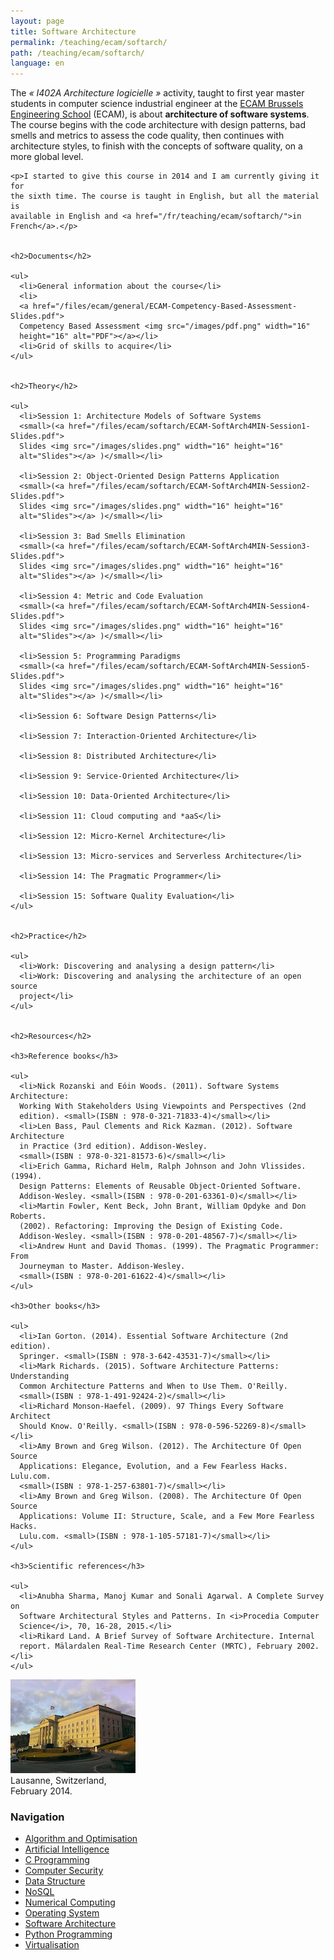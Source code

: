 ```yaml
---
layout: page
title: Software Architecture
permalink: /teaching/ecam/softarch/
path: /teaching/ecam/softarch/
language: en
---
```


<div class="page-col-wrapper">
  <div class="page-col page-col-1">
    <p>The <i>« I402A Architecture logicielle »</i> activity, taught to first
    year master students in computer science industrial engineer at the
    <a href="https://www.vinci.be/fr-be/ecam">ECAM Brussels Engineering
    School</a> (ECAM), is about <b>architecture of software systems</b>. The
    course begins with the code architecture with design patterns, bad smells
    and metrics to assess the code quality, then continues with architecture
    styles, to finish with the concepts of software quality, on a more global
    level.</p>

    <p>I started to give this course in 2014 and I am currently giving it for
    the sixth time. The course is taught in English, but all the material is
    available in English and <a href="/fr/teaching/ecam/softarch/">in
    French</a>.</p>


    <h2>Documents</h2>

    <ul>
      <li>General information about the course</li>
      <li>
      <a href="/files/ecam/general/ECAM-Competency-Based-Assessment-Slides.pdf">
      Competency Based Assessment <img src="/images/pdf.png" width="16"
      height="16" alt="PDF"></a></li>
      <li>Grid of skills to acquire</li>
    </ul>


    <h2>Theory</h2>

    <ul>
      <li>Session 1: Architecture Models of Software Systems
      <small>(<a href="/files/ecam/softarch/ECAM-SoftArch4MIN-Session1-Slides.pdf">
      Slides <img src="/images/slides.png" width="16" height="16"
      alt="Slides"></a> )</small></li>

      <li>Session 2: Object-Oriented Design Patterns Application
      <small>(<a href="/files/ecam/softarch/ECAM-SoftArch4MIN-Session2-Slides.pdf">
      Slides <img src="/images/slides.png" width="16" height="16"
      alt="Slides"></a> )</small></li>

      <li>Session 3: Bad Smells Elimination
      <small>(<a href="/files/ecam/softarch/ECAM-SoftArch4MIN-Session3-Slides.pdf">
      Slides <img src="/images/slides.png" width="16" height="16"
      alt="Slides"></a> )</small></li>

      <li>Session 4: Metric and Code Evaluation
      <small>(<a href="/files/ecam/softarch/ECAM-SoftArch4MIN-Session4-Slides.pdf">
      Slides <img src="/images/slides.png" width="16" height="16"
      alt="Slides"></a> )</small></li>

      <li>Session 5: Programming Paradigms
      <small>(<a href="/files/ecam/softarch/ECAM-SoftArch4MIN-Session5-Slides.pdf">
      Slides <img src="/images/slides.png" width="16" height="16"
      alt="Slides"></a> )</small></li>

      <li>Session 6: Software Design Patterns</li>

      <li>Session 7: Interaction-Oriented Architecture</li>

      <li>Session 8: Distributed Architecture</li>

      <li>Session 9: Service-Oriented Architecture</li>

      <li>Session 10: Data-Oriented Architecture</li>

      <li>Session 11: Cloud computing and *aaS</li>

      <li>Session 12: Micro-Kernel Architecture</li>

      <li>Session 13: Micro-services and Serverless Architecture</li>

      <li>Session 14: The Pragmatic Programmer</li>

      <li>Session 15: Software Quality Evaluation</li>
    </ul>


    <h2>Practice</h2>

    <ul>
      <li>Work: Discovering and analysing a design pattern</li>
      <li>Work: Discovering and analysing the architecture of an open source
      project</li>
    </ul>


    <h2>Resources</h2>

    <h3>Reference books</h3>

    <ul>
      <li>Nick Rozanski and Eóin Woods. (2011). Software Systems Architecture:
      Working With Stakeholders Using Viewpoints and Perspectives (2nd
      edition). <small>(ISBN : 978-0-321-71833-4)</small></li>
      <li>Len Bass, Paul Clements and Rick Kazman. (2012). Software Architecture
      in Practice (3rd edition). Addison-Wesley.
      <small>(ISBN : 978-0-321-81573-6)</small></li>
      <li>Erich Gamma, Richard Helm, Ralph Johnson and John Vlissides. (1994).
      Design Patterns: Elements of Reusable Object-Oriented Software.
      Addison-Wesley. <small>(ISBN : 978-0-201-63361-0)</small></li>
      <li>Martin Fowler, Kent Beck, John Brant, William Opdyke and Don Roberts.
      (2002). Refactoring: Improving the Design of Existing Code.
      Addison-Wesley. <small>(ISBN : 978-0-201-48567-7)</small></li>
      <li>Andrew Hunt and David Thomas. (1999). The Pragmatic Programmer: From
      Journeyman to Master. Addison-Wesley.
      <small>(ISBN : 978-0-201-61622-4)</small></li>
    </ul>

    <h3>Other books</h3>

    <ul>
      <li>Ian Gorton. (2014). Essential Software Architecture (2nd edition).
      Springer. <small>(ISBN : 978-3-642-43531-7)</small></li>
      <li>Mark Richards. (2015). Software Architecture Patterns: Understanding
      Common Architecture Patterns and When to Use Them. O'Reilly.
      <small>(ISBN : 978-1-491-92424-2)</small></li>
      <li>Richard Monson-Haefel. (2009). 97 Things Every Software Architect
      Should Know. O'Reilly. <small>(ISBN : 978-0-596-52269-8)</small></li>
      <li>Amy Brown and Greg Wilson. (2012). The Architecture Of Open Source
      Applications: Elegance, Evolution, and a Few Fearless Hacks. Lulu.com.
      <small>(ISBN : 978-1-257-63801-7)</small></li>
      <li>Amy Brown and Greg Wilson. (2008). The Architecture Of Open Source
      Applications: Volume II: Structure, Scale, and a Few More Fearless Hacks.
      Lulu.com. <small>(ISBN : 978-1-105-57181-7)</small></li>
    </ul>

    <h3>Scientific references</h3>

    <ul>
      <li>Anubha Sharma, Manoj Kumar and Sonali Agarwal. A Complete Survey on
      Software Architectural Styles and Patterns. In <i>Procedia Computer
      Science</i>, 70, 16-28, 2015.</li>
      <li>Rikard Land. A Brief Survey of Software Architecture. Internal 
      report. Mälardalen Real-Time Research Center (MRTC), February 2002.</li>
    </ul>
  </div>
  <div class="page-col page-col-2">
    <p><img src="/images/lausanne.jpg" alt="Lausanne, Switzerland, February
    2014." width="200" height="150"><br>
    Lausanne, Switzerland,<br>February 2014.</p>
    <h3>Navigation</h3>
    <ul class="navigation">
      <li><a href="/teaching/ecam/algopti/">Algorithm and Optimisation</a></li>
      <li><a href="/teaching/ecam/ai/">Artificial Intelligence</a></li>
      <li><a href="/teaching/ecam/c/">C Programming</a></li>
      <li><a href="/teaching/ecam/security/">Computer Security</a></li>
      <li><a href="/teaching/ecam/datastruct/">Data Structure</a></li>
      <li><a href="/teaching/ecam/nosql/">NoSQL</a></li>
      <li><a href="/teaching/ecam/numcomp/">Numerical Computing</a></li>
      <li><a href="/teaching/ecam/os/">Operating System</a></li>
      <li><a href="/teaching/ecam/softarch/">Software Architecture</a></li>
      <li><a href="/teaching/ecam/python/">Python Programming</a></li>
      <li><a href="/teaching/ecam/virtualisation/">Virtualisation</a></li>
    </ul>
  </div>
</div>
